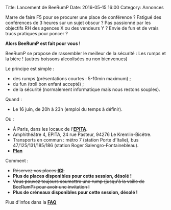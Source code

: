 Title: Lancement de BeeRumP
Date: 2016-05-15 16:00
Category: Annonces

Marre de faire F5 pour se procurer une place de conférence ? Fatigué des conférences de 3 heures sur un sujet obscur ? Pas passionné par les objectifs RH des agences X ou des vendeurs Y ? Envie de fun et de vrais trucs pratiques pour poncer ?

**Alors BeeRumP est fait pour vous !**

BeeRumP se propose de rassembler le meilleur de la sécurité : Les rumps et la bière ! (autres boissons alcoolisées ou non bienvenues)

Le principe est simple :

* des rumps (présentations courtes : 5-10min maximum) ;
* du fun (troll bon enfant accepté) ;
* de la sécurité (normalement informatique mais nous restons souples).

Quand :

* Le 16 juin, de 20h à 23h (emploi du temps à définir).

Où :

* À Paris, dans les locaux de l'**[EPITA](http://www.epita.fr "lien vers le site internet de l'EPITA")**.
* Amphithéâtre 4, EPITA, 24 rue Pasteur, 94276 Le Kremlin-Bicêtre.
* Transports en commun : métro 7 (station Porte d'Italie), bus 47/125/131/185/186 (station Roger Salengro-Fontainebleau).
* **[Plan](https://lse.epita.fr/images/plan-conferences.png "lien vers le plan d'accès à la conférence")**

Comment :

* <s>Réservez vos places **[ICI](https://www.eventbrite.fr/e/billets-beerump-25462844052 "lien de réservation des places")**.</s>
* **Plus de places disponibles pour cette session, désolé !**
* <s>Vous pouvez toujours soumettre une rump (jusqu'à la veille de BeeRumP) pour avoir une invitation !</s>
* **Plus de créneaux disponibles pour cette session, désolé !**

Plus d'infos dans la **[FAQ]({filename}/FAQ.md "lien vers la FAQ")**
